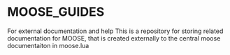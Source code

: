 # MOOSE_GUIDES
For external documentation and help
This is a repository for storing related documentation for MOOSE, that is created externally to the central moose documentaiton in moose.lua
